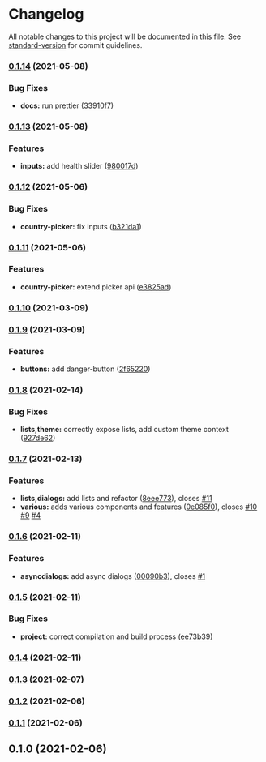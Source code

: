 # Changelog

All notable changes to this project will be documented in this file. See [standard-version](https://github.com/conventional-changelog/standard-version) for commit guidelines.

### [0.1.14](https://github.com/flying-dice/fluentui-toolkit/compare/v0.1.13...v0.1.14) (2021-05-08)


### Bug Fixes

* **docs:** run prettier ([33910f7](https://github.com/flying-dice/fluentui-toolkit/commit/33910f74e96ce2f16d5b3b509c234575db10adb9))

### [0.1.13](https://github.com/flying-dice/fluentui-toolkit/compare/v0.1.12...v0.1.13) (2021-05-08)


### Features

* **inputs:** add health slider ([980017d](https://github.com/flying-dice/fluentui-toolkit/commit/980017dd800086927d0932773aa34990d086237c))

### [0.1.12](https://github.com/flying-dice/fluentui-toolkit/compare/v0.1.11...v0.1.12) (2021-05-06)


### Bug Fixes

* **country-picker:** fix inputs ([b321da1](https://github.com/flying-dice/fluentui-toolkit/commit/b321da132b7b6bfe1b976f98a74ee7f38c98572c))

### [0.1.11](https://github.com/flying-dice/fluentui-toolkit/compare/v0.1.10...v0.1.11) (2021-05-06)


### Features

* **country-picker:** extend picker api ([e3825ad](https://github.com/flying-dice/fluentui-toolkit/commit/e3825ad1f4fa7db81ede20b2e7babae300ab23c6))

### [0.1.10](https://github.com/flying-dice/fluentui-toolkit/compare/v0.1.9...v0.1.10) (2021-03-09)

### [0.1.9](https://github.com/flying-dice/fluentui-toolkit/compare/v0.1.8...v0.1.9) (2021-03-09)


### Features

* **buttons:** add danger-button ([2f65220](https://github.com/flying-dice/fluentui-toolkit/commit/2f652200f20f45cf6ba169162139341506520597))

### [0.1.8](https://github.com/flying-dice/fluentui-toolkit/compare/v0.1.7...v0.1.8) (2021-02-14)


### Bug Fixes

* **lists,theme:** correctly expose lists, add custom theme context ([927de62](https://github.com/flying-dice/fluentui-toolkit/commit/927de621d0d190b8c8e8077e7428f291773d32af))

### [0.1.7](https://github.com/flying-dice/fluentui-toolkit/compare/v0.1.6...v0.1.7) (2021-02-13)


### Features

* **lists,dialogs:** add lists and refactor ([8eee773](https://github.com/flying-dice/fluentui-toolkit/commit/8eee7733b90134418ca0e5698722c3482b72bc8b)), closes [#11](https://github.com/flying-dice/fluentui-toolkit/issues/11)
* **various:** adds various components and features ([0e085f0](https://github.com/flying-dice/fluentui-toolkit/commit/0e085f02e983ae1982d91e8f24f7b08b66877864)), closes [#10](https://github.com/flying-dice/fluentui-toolkit/issues/10) [#9](https://github.com/flying-dice/fluentui-toolkit/issues/9) [#4](https://github.com/flying-dice/fluentui-toolkit/issues/4)

### [0.1.6](https://github.com/flying-dice/fluentui-toolkit/compare/v0.1.5...v0.1.6) (2021-02-11)


### Features

* **asyncdialogs:** add async dialogs ([00090b3](https://github.com/flying-dice/fluentui-toolkit/commit/00090b3710697da4f01226b727783bd75d48b592)), closes [#1](https://github.com/flying-dice/fluentui-toolkit/issues/1)

### [0.1.5](https://github.com/flying-dice/fluentui-toolkit/compare/v0.1.4...v0.1.5) (2021-02-11)


### Bug Fixes

* **project:** correct compilation and build process ([ee73b39](https://github.com/flying-dice/fluentui-toolkit/commit/ee73b3938606dd7c2d0acaf4ba10484ca3f47652))

### [0.1.4](https://github.com/flying-dice/fluentui-toolkit/compare/v0.1.3...v0.1.4) (2021-02-11)

### [0.1.3](https://github.com/flying-dice/fluentui-toolkit/compare/v0.1.2...v0.1.3) (2021-02-07)

### [0.1.2](https://github.com/flying-dice/fluentui-toolkit/compare/v0.1.1...v0.1.2) (2021-02-06)

### [0.1.1](https://github.com/flying-dice/fluentui-toolkit/compare/v0.1.0...v0.1.1) (2021-02-06)

## 0.1.0 (2021-02-06)

